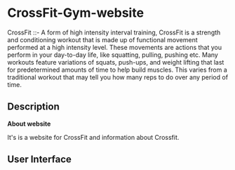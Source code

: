 # CrossFit-Gym-website

CrossFit ::- A form of high intensity interval training, CrossFit is a strength and conditioning workout that is made up of functional movement performed at a high intensity level.
These movements are actions that you perform in your day-to-day life, like squatting, pulling, pushing etc. Many workouts feature variations of squats, push-ups, and weight lifting that last for predetermined amounts of time to help build muscles. This varies from a traditional workout that may tell you how many reps to do over any period of time.

## Description
**About website**

It's is a website for CrossFit and information about Crossfit.

## User Interface



